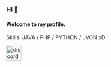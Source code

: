 ### Hi 👋
#### Welcome to my profile.


Skills:  JAVA / PHP / PYTHON / JVON xD 

[<img src='https://cdn.jsdelivr.net/npm/simple-icons@3.0.1/icons/discord.svg' alt='discord' height='40'>](https://f.wetop.cf/s/discord)  

